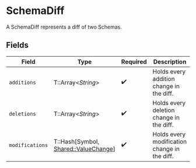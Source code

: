 # SchemaDiff

A SchemaDiff represents a diff of two Schemas.


## Fields

| Field                                                                      | Type                                                                       | Required                                                                   | Description                                                                |
| -------------------------------------------------------------------------- | -------------------------------------------------------------------------- | -------------------------------------------------------------------------- | -------------------------------------------------------------------------- |
| `additions`                                                                | T::Array<*String*>                                                         | :heavy_check_mark:                                                         | Holds every addition change in the diff.                                   |
| `deletions`                                                                | T::Array<*String*>                                                         | :heavy_check_mark:                                                         | Holds every deletion change in the diff.                                   |
| `modifications`                                                            | T::Hash[Symbol, [Shared::ValueChange](../../models/shared/valuechange.md)] | :heavy_check_mark:                                                         | Holds every modification change in the diff.                               |